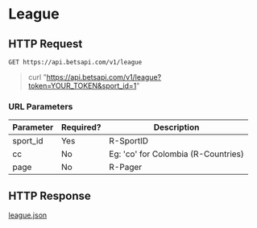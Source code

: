 # League

## HTTP Request

`GET https://api.betsapi.com/v1/league`

> curl "https://api.betsapi.com/v1/league?token=YOUR_TOKEN&sport_id=1"

### URL Parameters

Parameter | Required? | Description
--------- | ------- | -----------
sport_id | Yes | R-SportID
cc | No | Eg: 'co' for Colombia (R-Countries)
page | No | R-Pager

## HTTP Response

<a href="../samples/league.json" target="_blank">league.json</a>
